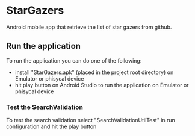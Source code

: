 # StarGazers
Android mobile app that retrieve the list of star gazers from github.
## Run the application
To run the application you can do one of the following:
- install "StarGazers.apk" (placed in the project root directory) on Emulator or phisycal device
- hit play button on Android Studio to run the application on Emulator or phisycal device
### Test the SearchValidation
To test the search validation select "SearchValidationUtilTest" in run configuration and hit the play button
